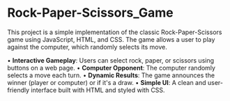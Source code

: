 # Rock-Paper-Scissors_Game
This project is a simple implementation of the classic Rock-Paper-Scissors game using JavaScript, HTML, and CSS. The game allows a user to play against the computer, which randomly selects its move.

•  **Interactive Gameplay**: Users can select rock, paper, or scissors using buttons on a web page.
•  **Computer Opponent**: The computer randomly selects a move each turn.
•  **Dynamic Results**: The game announces the winner (player or computer) or if it's a draw.
•  **Simple UI**: A clean and user-friendly interface built with HTML and styled with CSS.
